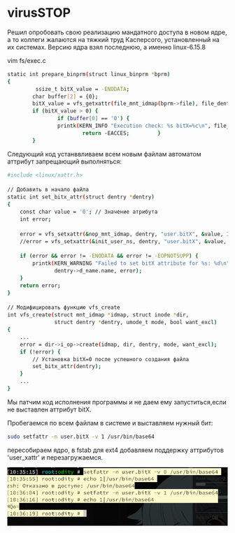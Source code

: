 # virusSTOP


Решил опробовать свою реализацию мандатного доступа в новом ядре, а то коллеги жалаются на тяжкий труд Касперсого, установленный на их системах. Версию ядра взял последнюю, а именно linux-6.15.8

vim fs/exec.c
```bash
static int prepare_binprm(struct linux_binprm *bprm)
{
         ssize_t bitX_value = -ENODATA;
        char buffer[2] = {0};
        bitX_value = vfs_getxattr(file_mnt_idmap(bprm->file), file_dentry(bprm->file),"user.bitX", buffer, sizeof(buffer)-1);
        if (bitX_value > 0) {
                if (buffer[0] == '0') {
                printk(KERN_INFO "Execution check: %s bitX=%c\n", file_dentry(bprm->file)->d_name.name, buffer[0]);
                        return -EACCES;         }
        }
```

Следующий код устанввливаем всем новым файлам автоматом аттрибут запрещающий выполняться:

```bash
#include <linux/xattr.h>

// Добавить в начало файла
static int set_bitx_attr(struct dentry *dentry)
{
    const char value = '0'; // Значение атрибута
    int error;

    error = vfs_setxattr(&nop_mnt_idmap, dentry, "user.bitX", &value, 1, XATTR_CREATE);
    //error = vfs_setxattr(&init_user_ns, dentry, "user.bitX", &value, 1, XATTR_CREATE);
    
    if (error && error != -ENODATA && error != -EOPNOTSUPP) {
        printk(KERN_WARNING "Failed to set bitX attribute for %s: %d\n",
               dentry->d_name.name, error);
    }
    return error;
}

// Модифицировать функцию vfs_create
int vfs_create(struct mnt_idmap *idmap, struct inode *dir,
               struct dentry *dentry, umode_t mode, bool want_excl)
{
    ...
    error = dir->i_op->create(idmap, dir, dentry, mode, want_excl);
    if (!error) {
        // Установка bitX=0 после успешного создания файла
        set_bitx_attr(dentry);
    }
    ...
}
```


Мы патчим код исполнения программы и не даем ему запуститься,если не выставлен аттрибут bitX.

Пробегаемся по всем файлам в системе и выставляем нужный бит: 
```bash
sudo setfattr -n user.bitX -v 1 /usr/bin/base64
```

пересобираем ядро, в fstab для ext4 добавляем поддержку аттрибутов  'user_xattr' и перезагружаемся.

<img src="https://github.com/oditynet/virusSTOP/blob/main/result.png" title="example" width="800" />
